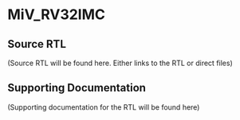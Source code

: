 # MiV_RV32IMC


## Source RTL
(Source RTL will be found here. Either links to the RTL or direct files)


## Supporting Documentation
(Supporting documentation for the RTL will be found here)

